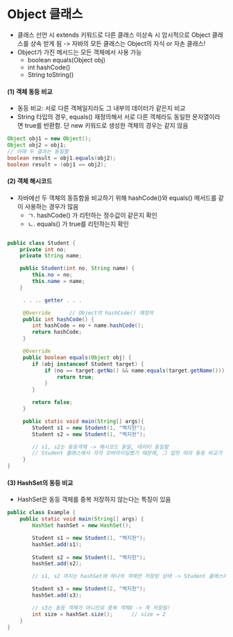 # Object 클래스

- 클래스 선언 시 extends 키워드로 다른 클래스 미상속 시 암시적으로 Object 클래스를 상속 받게 됨 -> 자바의 모든 클래스는 Object의 자식 or 자손 클래스!
- Object가 가진 메서드는 모든 객체에서 사용 가능
    - boolean equals(Object obj)
    - int hashCode()
    - String toString()

#### (1) 객체 동등 비교

- 동등 비교: 서로 다른 객체일지라도 그 내부의 데이터가 같은지 비교
- String 타입의 경우, equals() 재정의해서 서로 다른 객체라도 동일한 문자열이라면 true를 반환함. 단 new 키워드로 생성한 객체의 경우는 같지 않음

```java
Object obj1 = new Object();
Object obj2 = obj1;
// 아래 두 결과는 동일함
boolean result = obj1.equals(obj2);
boolean result = (obj1 == obj2);

```

#### (2) 객체 해시코드

- 자바에선 두 객체의 동등함을 비교하기 위해 hashCode()와 equals() 메서드를 같이 사용하는 경우가 많음
    - ㄱ. hashCode() 가 리턴하는 정수값이 같은지 확인
    - ㄴ. equals() 가 true를 리턴하는지 확인

```java

public class Student {
    private int no;
    private String name;

    public Student(int no, String name) {
        this.no = no;
        this.name = name;
    }

     . . .. getter . . . 

     @Override      // Object의 hashCode() 재정의
     public int hashCode() {
        int hashCode = no + name.hashCode();
        return hashCode;
     }

     @Override
     public boolean equals(Object obj) {
        if (obj instanceof Student target) {
            if (no == target.getNo() && name.equals(target.getName())) {
                return true;
            }
        }

        return false;
     }

     public static void main(String[] args){
        Student s1 = new Student(1, "백지헌");
        Student s2 = new Student(1, "백지헌");

        // s1, s2는 동등객체 -> 해시코드 동일, 데이터 동일함
        // Student 클래스에서 각각 오버라이딩했기 때문에, 그 입맛 따라 동등 비교가 되는 것
     }
}

```

#### (3) HashSet의 동등 비교

- HashSet은 동등 객체를 중복 저장하지 않는다는 특징이 있음

```java
public class Example {
    public static void main(String[] args) {
        HashSet hashSet = new HashSet();

        Student s1 = new Student(1, "백지헌");
        hashSet.add(s1);
        
        Student s2 = new Student(1, "백지헌");
        hashSet.add(s2);

        // s1, s2 까지는 hashSet에 하나의 객체만 저장된 상태 -> Student 클래스에서 오버라이딩

        Student s3 = new Student(2, "백지헌");
        hashSet.add(s3);

        // s3는 동등 객체가 아니므로 중복 객체X -> 즉 저장됨!
        int size = hashSet.size();      // size = 2
    }
}

```
